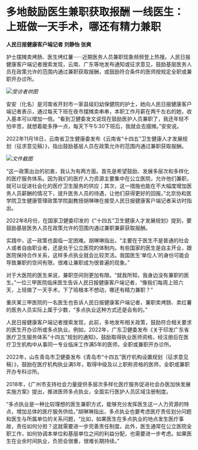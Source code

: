 # 多地鼓励医生兼职获取报酬 一线医生：上班做一天手术，哪还有精力兼职

**人民日报健康客户端记者 刘静怡 张爽**

护士摆摊卖烤肠、医生烤红薯······近期医务人员兼职现象频频登上热搜。人民日报健康客户端记者搜索发现，云南、广东等地发布通知或征求意见，鼓励基层医务人员在政策允许的范围内通过兼职获取报酬，或鼓励符合条件的医师按规定全职或兼职开办诊所。

![](https://inews.gtimg.com/om_bt/OJO5DEvJ92EPShE4hYSyjE3emyVrSmYm2nKlBZSYXz-1wAA/1000)_受访者供图_

安安（化名）是河南省开封市一家县级妇幼保健院的护士，她向人民日报健康客户端记者表示，通过每天下班在夜市摆摊卖串串，本职工作月薪在两千左右的她，收入基本可以增加一倍。“看到卫健委发文说现在鼓励医护人员兼职了，我还年轻不怕辛苦，就想着能多挣一点，每天下午5:30下班后，我就会去摆摊。”安安说。

2022年11月18日，云南省卫生健康委发布《云南省“十四五”卫生健康人才发展规划（征求意见稿）》，指出鼓励基层人员在政策允许的范围内通过兼职获取报酬。

![](https://inews.gtimg.com/om_bt/OKQOvlL5rlBLv_gYvvf0bqIf0dHxUOrp6qwtDtGWSKTDgAA/1000)_文件截图_

“这一政策出台的初衷，我认为有两方面。首先是希望鼓励、发展多层次和多样化的医疗服务体系。因为我们的医疗人力资源主要集中在公立医院，允许他们兼职，就可以促进社会化的医疗卫生服务的供应；其次，这一措施也能在不大幅度增加医务人员薪酬的情况下，提升医务人员的待遇，让他们获得更好的回报。”北京协和医学院卫生健康管理政策学院副教授胡琳琳在接受人民日报健康客户端记者采访时指出。

2022年8月份，在国家卫健委印发的《“十四五”卫生健康人才发展规划》提到，要鼓励基层医务人员在政策允许的范围内通过兼职兼薪获取报酬。

实践中，这一政策也面临一定困难。胡琳琳指出，“主要在于医生不是普通的社会人或者自由职业者，还是处于公立医院的体制内。有些国家的医生是自主开业，跟医院保持合作关系，这样多点执业就会比较灵活。我国医生‘单位人’的身份可能会导致兼职的空间有限，很难让兼职成为很普遍的现象。”

对于大医院的医生来说，兼职空间则更加有限。“就我所知，我身边没有兼职的医生。”一位三甲医院临床医生告诉人民日报健康客户端记者，“像我们每周上班六天，上班做了一天手术，下了班根本不想动，哪还有精力兼职？”

重庆某三甲医院的一名医生也告诉人民日报健康客户端记者，兼职卖烤肠、卖红薯的医务人员实际上属于少数，“多点执业这种方式还是会有的。”

人民日报健康客户端记者搜索发现，此前，多地发布相关政策，鼓励符合相关要求的医生开办诊所或多点执业。例如，2022年，广东卫健委发布《关于印发广东省医疗卫生服务体系“十四五”规划的通知》，鼓励取得执业医师资格，经注册后在医疗卫生机构中从事同一专业临床工作满5年的医师，全职或兼职开办诊所。

2022年，山东青岛市卫健委发布《青岛市“十四五”医疗机构设置规划（征求意见稿）》，鼓励在医疗机构执业满5年，取得中级及以上职称资格的医师，全职或兼职开办专科诊所。

2018年，《广州市支持社会力量提供多层次多样化医疗服务促进社会办医加快发展实施方案》提出，推进医师多点执业，全面实行医护人员区域注册制度。

“多点执业是一种比较理想的医生兼职方式，能够充分发挥医生这一人力资源的特点，增加总体的医疗服务供给。”胡琳琳指出，多点执业也要考虑医疗责任划分问题和医生与所属单位的关系问题，“比如，如果医生在多点执业的地点发生医疗事故，责任如何分担？这就需要进一步完善责任制度。此外，医生通常在公立医院全职工作，如何协调本单位和基层单位之间的利益分配，也需要进一步考虑。如果医生在业余时间执业，负担会很重，很难长期持续。”

